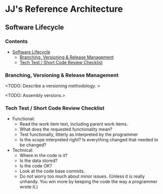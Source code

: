 ﻿JJ's Reference Architecture
===========================

Software Lifecycle
------------------

<h3>Contents</h3>

- [Software Lifecycle](#software-lifecycle)
  - [Branching, Versioning & Release Management](#branching-versioning--release-management)
  - [Tech Test / Short Code Review Checklist](#tech-test--short-code-review-checklist)

### Branching, Versioning & Release Management

<TODO: Describe a versioning methodology. >

<TODO: Assembly versions.>

### Tech Test / Short Code Review Checklist

- Functional:
    - Read the work item text, including parent work items.
    - What does the requested functionality mean?
    - Test functionally, litterly as interpreted by the programmer
    - Is the scope interpreted right? Is everything changed that needed to be changed?
- Technical:
    - Where in the code is it?
    - Is the data stored?
    - Is the code OK?
    - Look at the code base commits.
    - Do not worry too much about minor issues. (Unless it is really unhandy. You win more by keeping the code the way a programmer wrote it.)
